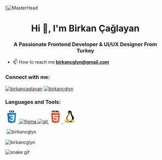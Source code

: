 [![MasterHead](https://gonullu.pardus.org.tr/wp-content/uploads/2021/12/linux-terminal.png)
<h1 align="center">Hi 👋, I'm Birkan Çağlayan</h1>
<h3 align="center">A Passionate Frontend Developer & UI/UX Designer From Turkey</h3>

- 📫 How to reach me **birkancglyn@gmail.com**

<h3 align="left">Connect with me:</h3>
<p align="left">
<a href="https://linkedin.com/in/birkancaglayan" target="blank"><img align="center" src="https://raw.githubusercontent.com/rahuldkjain/github-profile-readme-generator/master/src/images/icons/Social/linked-in-alt.svg" alt="birkancaglayan" height="30" width="40" /></a>
<a href="https://instagram.com/birkancglyn" target="blank"><img align="center" src="https://raw.githubusercontent.com/rahuldkjain/github-profile-readme-generator/master/src/images/icons/Social/instagram.svg" alt="birkancglyn" height="30" width="40" /></a>
</p>

<h3 align="left">Languages and Tools:</h3>
<p align="left"> <a href="https://www.w3schools.com/css/" target="_blank" rel="noreferrer"> <img src="https://raw.githubusercontent.com/devicons/devicon/master/icons/css3/css3-original-wordmark.svg" alt="css3" width="40" height="40"/> </a> <a href="https://www.figma.com/" target="_blank" rel="noreferrer"> <img src="https://www.vectorlogo.zone/logos/figma/figma-icon.svg" alt="figma" width="40" height="40"/> </a> <a href="https://git-scm.com/" target="_blank" rel="noreferrer"> <img src="https://www.vectorlogo.zone/logos/git-scm/git-scm-icon.svg" alt="git" width="40" height="40"/> </a> <a href="https://www.w3.org/html/" target="_blank" rel="noreferrer"> <img src="https://raw.githubusercontent.com/devicons/devicon/master/icons/html5/html5-original-wordmark.svg" alt="html5" width="40" height="40"/> </a> <a href="https://www.linux.org/" target="_blank" rel="noreferrer"> <img src="https://raw.githubusercontent.com/devicons/devicon/master/icons/linux/linux-original.svg" alt="linux" width="40" height="40"/> </a> </p>

<p>&nbsp;<img align="center" src="https://github-readme-stats.vercel.app/api?username=birkancglyn&show_icons=true&locale=en" alt="birkancglyn" /></p>

<p><img align="center" src="https://github-readme-streak-stats.herokuapp.com/?user=birkancglyn&" alt="birkancglyn" /></p>


![snake gif](https://github.com/birkancglyn/birkancglyn/blob/output/github-contribution-grid-snake.gif)

